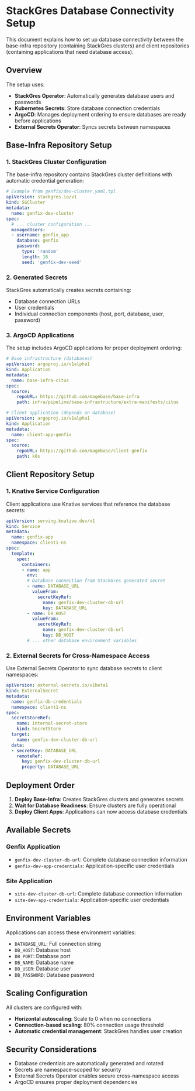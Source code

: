 # StackGres Database Connectivity Setup

This document explains how to set up database connectivity between the base-infra repository (containing StackGres clusters) and client repositories (containing applications that need database access).

## Overview

The setup uses:

- **StackGres Operator**: Automatically generates database users and passwords
- **Kubernetes Secrets**: Store database connection credentials
- **ArgoCD**: Manages deployment ordering to ensure databases are ready before applications
- **External Secrets Operator**: Syncs secrets between namespaces

## Base-Infra Repository Setup

### 1. StackGres Cluster Configuration

The base-infra repository contains StackGres cluster definitions with automatic credential generation:

```yaml
# Example from genfix/dev-cluster.yaml.tpl
apiVersion: stackgres.io/v1
kind: SGCluster
metadata:
  name: genfix-dev-cluster
spec:
  # ... cluster configuration ...
  managedUsers:
  - username: genfix_app
    database: genfix
    password:
      type: 'random'
      length: 16
      seed: 'genfix-dev-seed'
```

### 2. Generated Secrets

StackGres automatically creates secrets containing:

- Database connection URLs
- User credentials
- Individual connection components (host, port, database, user, password)

### 3. ArgoCD Applications

The setup includes ArgoCD applications for proper deployment ordering:

```yaml
# Base infrastructure (databases)
apiVersion: argoproj.io/v1alpha1
kind: Application
metadata:
  name: base-infra-citus
spec:
  source:
    repoURL: https://github.com/magebase/base-infra
    path: infra/pipeline/base-infrastructure/extra-manifests/citus

# Client application (depends on database)
apiVersion: argoproj.io/v1alpha1
kind: Application
metadata:
  name: client-app-genfix
spec:
  source:
    repoURL: https://github.com/magebase/client-genfix
    path: k8s
```

## Client Repository Setup

### 1. Knative Service Configuration

Client applications use Knative services that reference the database secrets:

```yaml
apiVersion: serving.knative.dev/v1
kind: Service
metadata:
  name: genfix-app
  namespace: client1-ns
spec:
  template:
    spec:
      containers:
      - name: app
        env:
        # Database connection from StackGres generated secret
        - name: DATABASE_URL
          valueFrom:
            secretKeyRef:
              name: genfix-dev-cluster-db-url
              key: DATABASE_URL
        - name: DB_HOST
          valueFrom:
            secretKeyRef:
              name: genfix-dev-cluster-db-url
              key: DB_HOST
        # ... other database environment variables
```

### 2. External Secrets for Cross-Namespace Access

Use External Secrets Operator to sync database secrets to client namespaces:

```yaml
apiVersion: external-secrets.io/v1beta1
kind: ExternalSecret
metadata:
  name: genfix-db-credentials
  namespace: client1-ns
spec:
  secretStoreRef:
    name: internal-secret-store
    kind: SecretStore
  target:
    name: genfix-dev-cluster-db-url
  data:
  - secretKey: DATABASE_URL
    remoteRef:
      key: genfix-dev-cluster-db-url
      property: DATABASE_URL
```

## Deployment Order

1. **Deploy Base-Infra**: Creates StackGres clusters and generates secrets
2. **Wait for Database Readiness**: Ensure clusters are fully operational
3. **Deploy Client Apps**: Applications can now access database credentials

## Available Secrets

### Genfix Application

- `genfix-dev-cluster-db-url`: Complete database connection information
- `genfix-dev-app-credentials`: Application-specific user credentials

### Site Application

- `site-dev-cluster-db-url`: Complete database connection information
- `site-dev-app-credentials`: Application-specific user credentials

## Environment Variables

Applications can access these environment variables:

- `DATABASE_URL`: Full connection string
- `DB_HOST`: Database host
- `DB_PORT`: Database port
- `DB_NAME`: Database name
- `DB_USER`: Database user
- `DB_PASSWORD`: Database password

## Scaling Configuration

All clusters are configured with:

- **Horizontal autoscaling**: Scale to 0 when no connections
- **Connection-based scaling**: 80% connection usage threshold
- **Automatic credential management**: StackGres handles user creation

## Security Considerations

- Database credentials are automatically generated and rotated
- Secrets are namespace-scoped for security
- External Secrets Operator enables secure cross-namespace access
- ArgoCD ensures proper deployment dependencies
